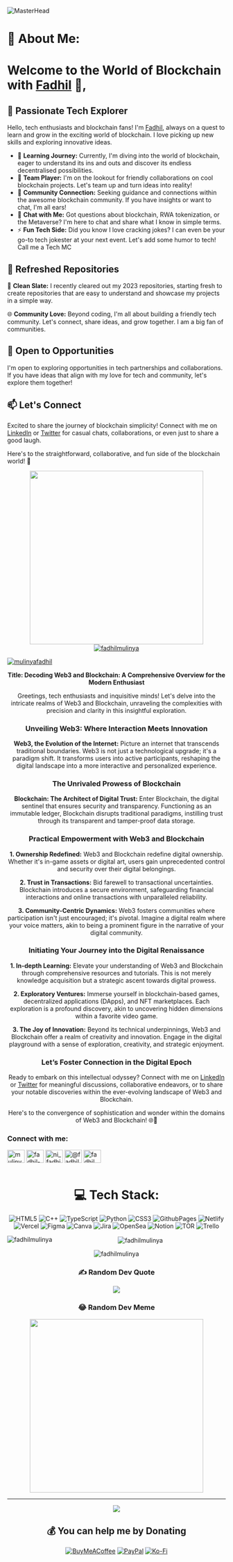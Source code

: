 

![MasterHead](https://user-images.githubusercontent.com/74038190/213910845-af37a709-8995-40d6-be59-724526e3c3d7.gif)

# 💫 About Me:

# Welcome to the World of Blockchain with [Fadhil](#) 👋,

## 🚀 Passionate Tech Explorer

Hello, tech enthusiasts and blockchain fans! I'm [Fadhil](#), always on a quest to learn and grow in the exciting world of blockchain. I love picking up new skills and exploring innovative ideas.

- 🌱 **Learning Journey:** Currently, I'm diving into the world of blockchain, eager to understand its ins and outs and discover its endless decentralised possibilities.
- 👯 **Team Player:** I'm on the lookout for friendly collaborations on cool blockchain projects. Let's team up and turn ideas into reality!
- 🤝 **Community Connection:** Seeking guidance and connections within the awesome blockchain community. If you have insights or want to chat, I'm all ears! 
- 💬 **Chat with Me:** Got questions about blockchain, RWA tokenization, or the Metaverse? I'm here to chat and share what I know in simple terms.
- ⚡ **Fun Tech Side:** Did you know I love cracking jokes? I can even be your go-to tech jokester at your next event. Let's add some humor to tech! Call me a Tech MC

## 🚀 Refreshed Repositories

🔄 **Clean Slate:** I recently cleared out my 2023 repositories, starting fresh to create repositories that are easy to understand and showcase my projects in a simple way.

🌐 **Community Love:** Beyond coding, I'm all about building a friendly tech community. Let's connect, share ideas, and grow together. I am a big fan of communities.

## 🌟 Open to Opportunities

I'm open to exploring opportunities in tech partnerships and collaborations. If you have ideas that align with my love for tech and community, let's explore them together!

## 📫 Let's Connect

Excited to share the journey of blockchain simplicity! Connect with me on [LinkedIn](#) or [Twitter](#) for casual chats, collaborations, or even just to share a good laugh.

Here's to the straightforward, collaborative, and fun side of the blockchain world! 🚀

<div id="header" align="center">
  <img src="https://user-images.githubusercontent.com/74038190/229223263-cf2e4b07-2615-4f87-9c38-e37600f8381a.gif" width="400/>
</div>


<p align="left"> <a href="https://github.com/ryo-ma/github-profile-trophy"><img src="https://github-profile-trophy.vercel.app/?username=fadhilmulinya" alt="fadhilmulinya" /></a> </p>

<p align="left"> <a href="https://twitter.com/mulinyafadhil" target="blank"><img src="https://img.shields.io/twitter/follow/mulinyafadhil?logo=twitter&style=for-the-badge" alt="mulinyafadhil" /></a> </p>

**Title: Decoding Web3 and Blockchain: A Comprehensive Overview for the Modern Enthusiast**

Greetings, tech enthusiasts and inquisitive minds! Let's delve into the intricate realms of Web3 and Blockchain, unraveling the complexities with precision and clarity in this insightful exploration.

### Unveiling Web3: Where Interaction Meets Innovation

**Web3, the Evolution of the Internet:** Picture an internet that transcends traditional boundaries. Web3 is not just a technological upgrade; it's a paradigm shift. It transforms users into active participants, reshaping the digital landscape into a more interactive and personalized experience.

### The Unrivaled Prowess of Blockchain

**Blockchain: The Architect of Digital Trust:** Enter Blockchain, the digital sentinel that ensures security and transparency. Functioning as an immutable ledger, Blockchain disrupts traditional paradigms, instilling trust through its transparent and tamper-proof data storage.

### Practical Empowerment with Web3 and Blockchain

**1. Ownership Redefined:** Web3 and Blockchain redefine digital ownership. Whether it's in-game assets or digital art, users gain unprecedented control and security over their digital belongings.

**2. Trust in Transactions:** Bid farewell to transactional uncertainties. Blockchain introduces a secure environment, safeguarding financial interactions and online transactions with unparalleled reliability.

**3. Community-Centric Dynamics:** Web3 fosters communities where participation isn't just encouraged; it's pivotal. Imagine a digital realm where your voice matters, akin to being a prominent figure in the narrative of your digital community.

### Initiating Your Journey into the Digital Renaissance

**1. In-depth Learning:** Elevate your understanding of Web3 and Blockchain through comprehensive resources and tutorials. This is not merely knowledge acquisition but a strategic ascent towards digital prowess.

**2. Exploratory Ventures:** Immerse yourself in blockchain-based games, decentralized applications (DApps), and NFT marketplaces. Each exploration is a profound discovery, akin to uncovering hidden dimensions within a favorite video game.

**3. The Joy of Innovation:** Beyond its technical underpinnings, Web3 and Blockchain offer a realm of creativity and innovation. Engage in the digital playground with a sense of exploration, creativity, and strategic enjoyment.

### Let’s Foster Connection in the Digital Epoch

Ready to embark on this intellectual odyssey? Connect with me on [LinkedIn](#) or [Twitter](#) for meaningful discussions, collaborative endeavors, or to share your notable discoveries within the ever-evolving landscape of Web3 and Blockchain.

Here's to the convergence of sophistication and wonder within the domains of Web3 and Blockchain! 🌐🚀

<h3 align="left">Connect with me:</h3>
<p align="left">
<a href="https://twitter.com/mulinyafadhil" target="blank"><img align="center" src="https://raw.githubusercontent.com/rahuldkjain/github-profile-readme-generator/master/src/images/icons/Social/twitter.svg" alt="mulinyafadhil" height="30" width="40" /></a>
<a href="https://linkedin.com/in/fadhil-mulinya" target="blank"><img align="center" src="https://raw.githubusercontent.com/rahuldkjain/github-profile-readme-generator/master/src/images/icons/Social/linked-in-alt.svg" alt="fadhil-mulinya" height="30" width="40" /></a>
<a href="https://instagram.com/ni_fadhil" target="blank"><img align="center" src="https://raw.githubusercontent.com/rahuldkjain/github-profile-readme-generator/master/src/images/icons/Social/instagram.svg" alt="ni_fadhil" height="30" width="40" /></a>
<a href="https://medium.com/@fadhilmulinya" target="blank"><img align="center" src="https://raw.githubusercontent.com/rahuldkjain/github-profile-readme-generator/master/src/images/icons/Social/medium.svg" alt="@fadhilmulinya" height="30" width="40" /></a>
<a href="https://discord.gg/fadhil_047" target="blank"><img align="center" src="https://raw.githubusercontent.com/rahuldkjain/github-profile-readme-generator/master/src/images/icons/Social/discord.svg" alt="fadhil_047" height="30" width="40" /></a>
</p>

<div id="header" align="center">
  <img />
</div>

# 💻 Tech Stack:
![HTML5](https://img.shields.io/badge/html5-%23E34F26.svg?style=for-the-badge&logo=html5&logoColor=white) ![C++](https://img.shields.io/badge/c++-%2300599C.svg?style=for-the-badge&logo=c%2B%2B&logoColor=white) ![TypeScript](https://img.shields.io/badge/typescript-%23007ACC.svg?style=for-the-badge&logo=typescript&logoColor=white) ![Python](https://img.shields.io/badge/python-3670A0?style=for-the-badge&logo=python&logoColor=ffdd54) ![CSS3](https://img.shields.io/badge/css3-%231572B6.svg?style=for-the-badge&logo=css3&logoColor=white) ![GithubPages](https://img.shields.io/badge/github%20pages-121013?style=for-the-badge&logo=github&logoColor=white) ![Netlify](https://img.shields.io/badge/netlify-%23000000.svg?style=for-the-badge&logo=netlify&logoColor=#00C7B7) ![Vercel](https://img.shields.io/badge/vercel-%23000000.svg?style=for-the-badge&logo=vercel&logoColor=white) ![Figma](https://img.shields.io/badge/figma-%23F24E1E.svg?style=for-the-badge&logo=figma&logoColor=white) ![Canva](https://img.shields.io/badge/Canva-%2300C4CC.svg?style=for-the-badge&logo=Canva&logoColor=white) ![Jira](https://img.shields.io/badge/jira-%230A0FFF.svg?style=for-the-badge&logo=jira&logoColor=white) ![OpenSea](https://img.shields.io/badge/OpenSea-%232081E2.svg?style=for-the-badge&logo=opensea&logoColor=white) ![Notion](https://img.shields.io/badge/Notion-%23000000.svg?style=for-the-badge&logo=notion&logoColor=white) ![TOR](https://img.shields.io/badge/tor-%237E4798.svg?style=for-the-badge&logo=tor-project&logoColor=white) ![Trello](https://img.shields.io/badge/Trello-%23026AA7.svg?style=for-the-badge&logo=Trello&logoColor=white)


<p><img align="left" src="https://github-readme-stats.vercel.app/api/top-langs?username=fadhilmulinya&show_icons=true&locale=en&layout=compact" alt="fadhilmulinya" /></p>

<p>&nbsp;<img align="center" src="https://github-readme-stats.vercel.app/api?username=fadhilmulinya&show_icons=true&locale=en" alt="fadhilmulinya" /></p>

<p><img align="center" src="https://github-readme-streak-stats.herokuapp.com/?user=fadhilmulinya&" alt="fadhilmulinya" /></p>


### ✍️ Random Dev Quote
![](https://quotes-github-readme.vercel.app/api?type=horizontal&theme=radical)

### 😂 Random Dev Meme
<img src='https://randommeme-five.vercel.app/' style="height: 400px;"/>


---
[![](https://visitcount.itsvg.in/api?id=FadhillMulinya&icon=0&color=0)](https://visitcount.itsvg.in)

  ## 💰 You can help me by Donating
  [![BuyMeACoffee](https://img.shields.io/badge/Buy%20Me%20a%20Coffee-ffdd00?style=for-the-badge&logo=buy-me-a-coffee&logoColor=black)](https://buymeacoffee.com/fadhilmulinya) [![PayPal](https://img.shields.io/badge/PayPal-00457C?style=for-the-badge&logo=paypal&logoColor=white)](https://paypal.me/fadhiligodwill@gmail.com) [![Ko-Fi](https://img.shields.io/badge/Ko--fi-F16061?style=for-the-badge&logo=ko-fi&logoColor=white)](https://ko-fi.com/fadhilmulinya) 

 
  
